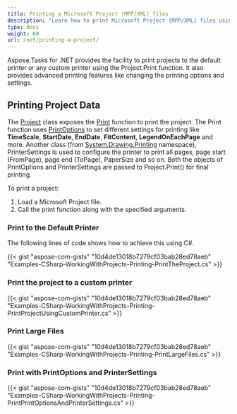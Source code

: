 ```yaml
---
title: Printing a Microsoft Project (MPP/XML) files
description: "Learn how to print Microsoft Project (MPP/XML) files using Aspose.Tasks for .NET."
type: docs
weight: 60
url: /net/printing-a-project/
---
```


Aspose.Tasks for .NET provides the facility to print projects to the default printer or any custom printer using the Project.Print function. It also provides advanced printing features like changing the printing options and settings.

## **Printing Project Data**
The [Project](https://reference.aspose.com/tasks/net/aspose.tasks/project) class exposes the [Print](https://reference.aspose.com/tasks/net/aspose.tasks/project/methods/print/index) function to print the project. The Print function uses [PrintOptions](https://reference.aspose.com/tasks/net/aspose.tasks.saving/printoptions) to set different settings for printing like **TimeScale**, **StartDate**, **EndDate**, **FitContent**, **LegendOnEachPage** and more. Another class (from [System.Drawing.Printing](https://reference.aspose.com/drawing/net/system.drawing.printing) namespace), PrinterSettings is used to configure the printer to print all pages, page start (FromPage), page end (ToPage), PaperSize and so on. Both the objects of PrintOptions and PrinterSettings are passed to Project.Print() for final printing.

To print a project:

1. Load a Microsoft Project file.
2. Call the print function along with the specified arguments.

### **Print to the Default Printer**
The following lines of code shows how to achieve this using C#.

{{< gist "aspose-com-gists" "10d4de13018b7279cf03bab28ed78aeb" "Examples-CSharp-WorkingWithProjects-Printing-PrintTheProject.cs" >}}

### **Print the project to a custom printer**

{{< gist "aspose-com-gists" "10d4de13018b7279cf03bab28ed78aeb" "Examples-CSharp-WorkingWithProjects-Printing-PrintProjectUsingCustomPrinter.cs" >}}

### **Print Large Files**

{{< gist "aspose-com-gists" "10d4de13018b7279cf03bab28ed78aeb" "Examples-CSharp-WorkingWithProjects-Printing-PrintLargeFiles.cs" >}}

### **Print with PrintOptions and PrinterSettings**

{{< gist "aspose-com-gists" "10d4de13018b7279cf03bab28ed78aeb" "Examples-CSharp-WorkingWithProjects-Printing-PrintPrintOptionsAndPrinterSettings.cs" >}}
